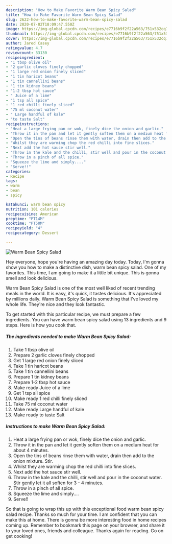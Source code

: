 ```yaml
---
description: "How to Make Favorite Warm Bean Spicy Salad"
title: "How to Make Favorite Warm Bean Spicy Salad"
slug: 2622-how-to-make-favorite-warm-bean-spicy-salad
date: 2020-07-02T18:09:47.550Z
image: https://img-global.cpcdn.com/recipes/e7716b9f2f22a563/751x532cq70/warm-bean-spicy-salad-recipe-main-photo.jpg
thumbnail: https://img-global.cpcdn.com/recipes/e7716b9f2f22a563/751x532cq70/warm-bean-spicy-salad-recipe-main-photo.jpg
cover: https://img-global.cpcdn.com/recipes/e7716b9f2f22a563/751x532cq70/warm-bean-spicy-salad-recipe-main-photo.jpg
author: Jared Casey
ratingvalue: 4.7
reviewcount: 33130
recipeingredient:
- "1 tbsp olive oil"
- "2 garlic cloves finely chopped"
- "1 large red onion finely sliced"
- "1 tin haricot beans"
- "1 tin cannellini beans"
- "1 tin kidney beans"
- "1-2 tbsp hot sauce"
- " Juice of a lime"
- "1 tsp all spice"
- "1 red chilli finely sliced"
- "75 ml coconut water"
- " Large handful of kale"
- "to taste Salt"
recipeinstructions:
- "Heat a large frying pan or wok, finely dice the onion and garlic."
- "Throw it in the pan and let it gently soften them on a medium heat for about 4 minutes."
- "Open the tins of beans rinse them with water, drain then add to the onion mixture. Stir."
- "Whilst they are warming chop the red chilli into fine slices."
- "Next add the hot sauce stir well."
- "Throw in the kale and the chilli, stir well and pour in the coconut water. Stir gently let it all soften for 3 - 4 minutes."
- "Throw in a pinch of all spice."
- "Squeeze the lime and simply...."
- "Serve!!"
categories:
- Recipe
tags:
- warm
- bean
- spicy

katakunci: warm bean spicy 
nutrition: 101 calories
recipecuisine: American
preptime: "PT14M"
cooktime: "PT50M"
recipeyield: "4"
recipecategory: Dessert

---
```



![Warm Bean Spicy Salad](https://img-global.cpcdn.com/recipes/e7716b9f2f22a563/751x532cq70/warm-bean-spicy-salad-recipe-main-photo.jpg)

Hey everyone, hope you're having an amazing day today. Today, I'm gonna show you how to make a distinctive dish, warm bean spicy salad. One of my favorites. This time, I am going to make it a little bit unique. This is gonna smell and look delicious.



Warm Bean Spicy Salad is one of the most well liked of recent trending meals in the world. It is easy, it's quick, it tastes delicious. It's appreciated by millions daily. Warm Bean Spicy Salad is something that I've loved my whole life. They're nice and they look fantastic.


To get started with this particular recipe, we must prepare a few ingredients. You can have warm bean spicy salad using 13 ingredients and 9 steps. Here is how you cook that.

<!--inarticleads1-->

##### The ingredients needed to make Warm Bean Spicy Salad:

1. Take 1 tbsp olive oil
1. Prepare 2 garlic cloves finely chopped
1. Get 1 large red onion finely sliced
1. Take 1 tin haricot beans
1. Take 1 tin cannellini beans
1. Prepare 1 tin kidney beans
1. Prepare 1-2 tbsp hot sauce
1. Make ready  Juice of a lime
1. Get 1 tsp all spice
1. Make ready 1 red chilli finely sliced
1. Take 75 ml coconut water
1. Make ready  Large handful of kale
1. Make ready to taste Salt




<!--inarticleads2-->

##### Instructions to make Warm Bean Spicy Salad:

1. Heat a large frying pan or wok, finely dice the onion and garlic.
1. Throw it in the pan and let it gently soften them on a medium heat for about 4 minutes.
1. Open the tins of beans rinse them with water, drain then add to the onion mixture. Stir.
1. Whilst they are warming chop the red chilli into fine slices.
1. Next add the hot sauce stir well.
1. Throw in the kale and the chilli, stir well and pour in the coconut water. Stir gently let it all soften for 3 - 4 minutes.
1. Throw in a pinch of all spice.
1. Squeeze the lime and simply....
1. Serve!!




So that is going to wrap this up with this exceptional food warm bean spicy salad recipe. Thanks so much for your time. I am confident that you can make this at home. There is gonna be more interesting food in home recipes coming up. Remember to bookmark this page on your browser, and share it to your loved ones, friends and colleague. Thanks again for reading. Go on get cooking!
